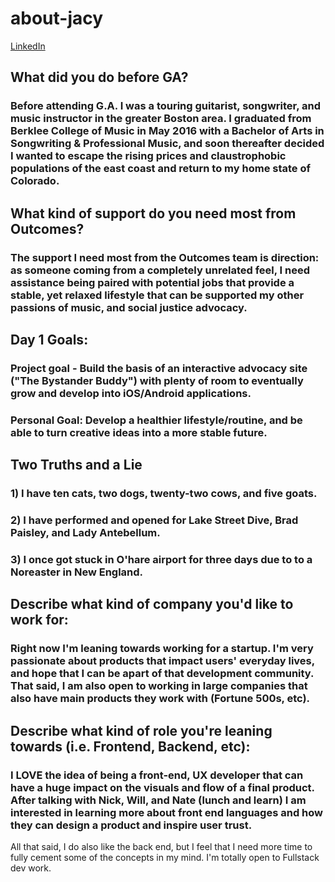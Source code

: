 # about-jacy

[LinkedIn](https://www.linkedin.com/in/jacyanderson/)

## What did you do before GA? 
### Before attending G.A. I was a touring guitarist, songwriter, and music instructor in the greater Boston area. I graduated from Berklee College of Music in May 2016 with a Bachelor of Arts in Songwriting & Professional Music, and soon thereafter decided I wanted to escape the rising prices and claustrophobic populations of the east coast and return to my home state of Colorado. 

## What kind of support do you need most from Outcomes?
### The support I need most from the Outcomes team is direction: as someone coming from a completely unrelated feel, I need assistance being paired with potential jobs that provide a stable, yet relaxed lifestyle that can be supported my other passions of music, and social justice advocacy.

## Day 1 Goals:
### Project goal - Build the basis of an interactive advocacy site ("The Bystander Buddy") with plenty of room to eventually grow and develop into iOS/Android applications.

### Personal Goal: Develop a healthier lifestyle/routine, and be able to turn creative ideas into a more stable future.

## Two Truths and a Lie
### 1) I have ten cats, two dogs, twenty-two cows, and five goats.
### 2) I have performed and opened for Lake Street Dive, Brad Paisley, and Lady Antebellum.
### 3) I once got stuck in O'hare airport for three days due to to a Noreaster in New England. 

## Describe what kind of company you'd like to work for:
### Right now I'm leaning towards working for a startup. I'm very passionate about products that impact users' everyday lives, and hope that I can be apart of that development community. That said, I am also open to working in large companies that also have main products they work with (Fortune 500s, etc).

## Describe what kind of role you're leaning towards (i.e. Frontend, Backend, etc):
### I LOVE the idea of being a front-end, UX developer that can have a huge impact on the visuals and flow of a final product. After talking with Nick, Will, and Nate (lunch and learn) I am interested in learning more about front end languages and how they can design a product and inspire user trust.  

All that said, I do also like the back end, but I feel that I need more time to fully cement some of the concepts in my mind. I'm totally open to Fullstack dev work.